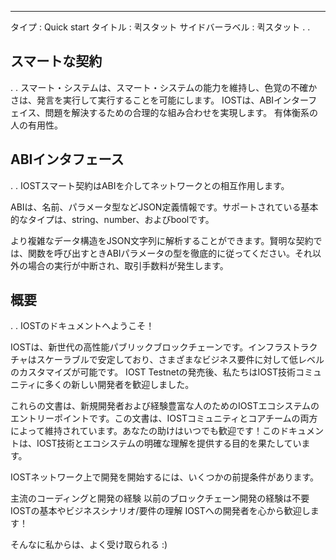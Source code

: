 ---
タイプ           : Quick start 
タイトル         : 퀵スタット
サイドバーラベル  : 퀵スタット
.
.
## スマートな契約
.
.
スマート・システムは、スマート・システムの能力を維持し、色覚の不確かさは、発言を実行して実行することを可能にします。
IOSTは、ABIインターフェイス、問題を解決するための合理的な組み合わせを実現します。
有体衡系の人の有用性。

## ABIインタフェース
.
.
IOSTスマート契約はABIを介してネットワークとの相互作用します。

ABIは、名前、パラメータ型などJSON定義情報です。サポートされている基本的なタイプは、string、number、およびboolです。

より複雑なデータ構造をJSON文字列に解析することができます。賢明な契約では、関数を呼び出すときABIパラメータの型を徹底的に従ってください。それ以外の場合の実行が中断され、取引手数料が発生します。


## 概要 
.
.
IOSTのドキュメントへようこそ！

IOSTは、新世代の高性能パブリックブロックチェーンです。インフラストラクチャはスケーラブルで安定しており、さまざまなビジネス要件に対して低レベルのカスタマイズが可能です。 IOST Testnetの発売後、私たちはIOST技術コミュニティに多くの新しい開発者を歓迎しました。

これらの文書は、新規開発者および経験豊富な人のためのIOSTエコシステムのエントリーポイントです。この文書は、IOSTコミュニティとコアチームの両方によって維持されています。あなたの助けはいつでも歓迎です！このドキュメントは、IOST技術とエコシステムの明確な理解を提供する目的を果たしています。

IOSTネットワーク上で開発を開始するには、いくつかの前提条件があります。

主流のコーディングと開発の経験
以前のブロックチェーン開発の経験は不要
IOSTの基本やビジネスシナリオ/要件の理解
IOSTへの開発者を心から歓迎します！

そんなに私からは、よく受け取られる :)
